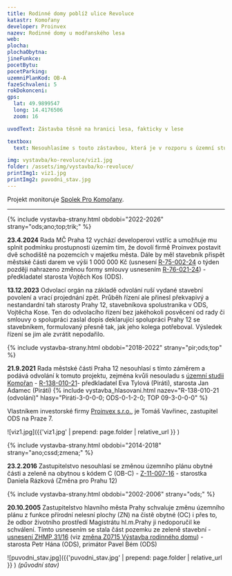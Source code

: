 ```yaml
---
title: Rodinné domy poblíž ulice Revoluce
katastr: Komořany
developer: Proinvex
nazev: Rodinné domy u modřanského lesa
web:
plocha:
plochaObytna:
jineFunkce:
pocetBytu:
pocetParking:
uzemniPlanKod: OB-A
fazeSchvaleni: 5
rokDokonceni:
gps:
  lat: 49.9899547
  long: 14.4176506
  zoom: 16

uvodText: Zástavba těsně na hranici lesa, fakticky v lese

textbox:
  text: Nesouhlasíme s touto zástavbou, která je v rozporu s územní studií Komořan a využívá úzkého pruhu obytné plochy územního plánu k umístění domů, zahrady budou již v kódu ZMK, tedy bez možnosti klasického oplocení. Zatarasuje také průchody územím od Modřanského háje do lesa.

img: vystavba/ko-revoluce/viz1.jpg
folder: /assets/img/vystavba/ko-revoluce/
printImg1: viz1.jpg
printImg2: puvodni_stav.jpg
---
```


Projekt monitoruje [Spolek Pro Komořany](https://www.spolekprokomorany.cz).

- - -

{% include vystavba-strany.html obdobi="2022-2026" strany="ods;ano;top;trik;" %}

**23.4.2024** Rada MČ Praha 12 vychází developerovi vstříc a umožňuje mu splnit podmínku prostupnosti územím tím, že dovolí firmě Proinvex postavit dvě schodiště na pozemcích v majetku města. Dále by měl stavebník přispět městské části darem ve výši 1 000 000 Kč (usnesení [R-75-002-24](https://www.praha12.cz/assets/File.ashx?id_org=80112&id_dokumenty=104779) o týden později nahrazeno změnou formy smlouvy usnesením [R-76-021-24](https://www.praha12.cz/assets/File.ashx?id_org=80112&id_dokumenty=104775)) - předkladatel starosta Vojtěch Kos (ODS).

**13.12.2023** Odvolací orgán na základě odvolání ruší vydané stavební povolení a vrací projednání zpět. Průběh řízení ale přinesl překvapivý a nestandardní tah starosty Prahy 12, stavebníkova spolustraníka v ODS, Vojtěcha Kose. Ten do odvolacího řízení bez jakéhokoli posvěcení od rady či smlouvy o spolupráci zaslal dopis deklarující spolupráci Prahy 12 se stavebníkem, formulovaný přesně tak, jak jeho kolega potřeboval. Výsledek řízení se jim ale zvrátit nepodařilo. 

{% include vystavba-strany.html obdobi="2018-2022" strany="pir;ods;top" %}

**21.9.2021** Rada městské části Praha 12 nesouhlasí s tímto záměrem a podává odvolání k tomuto projektu, zejména kvůli nesouladu s [územní studii Komořan](https://www.praha.eu/jnp/cz/o_meste/magistrat/odbory/odbor_uzemniho_rozvoje/uzemni_planovani/uzemni_studie/studie_platne/us_komorany.html) - [R-138-010-21](https://www.praha12.cz/assets/File.ashx?id_org=80112&id_dokumenty=85889)- předkladatel Eva Tylová (Piráti), starosta Jan Adamec (Piráti)
{% include vystavba_hlasovani.html nazev="R-138-010-21 (odvolání)" hlasy="Piráti-3-0-0-0; ODS-0-1-2-0; TOP 09-3-0-0-0" %}

Vlastníkem investorské firmy [Proinvex s.r.o.](https://rejstrik-firem.kurzy.cz/49706586/proinvex-sro/), je Tomáš Vavřinec, zastupitel ODS na Praze 7.

![viz1.jpg]({{'viz1.jpg' | prepend: page.folder | relative_url }} )

{% include vystavba-strany.html obdobi="2014-2018" strany="ano;cssd;zmena;" %}

**23.2.2016** Zastupitelstvo nesouhlasí se změnou územního plánu obytné části a zeleně na obytnou s kódem C (OB-C)  - [Z-11-007-16](https://www.praha12.cz/assets/File.ashx?id_org=80112&id_dokumenty=46149) - starostka Daniela Rázková (Změna pro Prahu 12)

{% include vystavba-strany.html obdobi="2002-2006" strany="ods;" %}

**20.10.2005** Zastupitelstvo hlavního města Prahy schvaluje změnu územního plánu z funkce přírodní nelesní plochy (ZN) na čistě obytné (OC) i přes to, že odbor životního prostředí Magistrátu hl.m.Prahy ji nedoporučil ke schválení. Tímto usnesením se stala část pozemku ze zeleně stavební - [usnesení ZHMP 31/16](https://zastupitelstvo.praha.eu/ina-iframe/inagetdocument.aspx?par=083146180188183144167152151121195188183144138131131137134134121188183144135131138140135) (viz [změna Z0715 Výstavba rodinného domu](https://app.iprpraha.cz/napp/zmeny/?cislotxt=Z0715&featureexist=1&action=view&presenter=Articlezmenyupravy)) - starosta Petr Hána (ODS), primátor Pavel Bém (ODS)

![puvodni_stav.jpg]({{'puvodni_stav.jpg' | prepend: page.folder | relative_url }} )
_(původní stav)_
